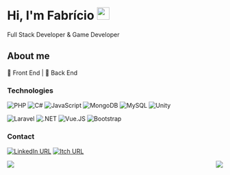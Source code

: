 # Hi, I'm Fabrício <img src="https://github.com/TheDudeThatCode/TheDudeThatCode/blob/master/Assets/Hi.gif" width="29px">
Full Stack Developer & Game Developer
<!--<p><img src="https://komarev.com/ghpvc/?username=pferreirafabricio&color=grey&style=flat-square"></p>-->

## About me 

:black_heart: Front End | :black_heart: Back End

### Technologies
![PHP](https://img.shields.io/badge/PHP-777BB4?style=flat&logo=php&logoColor=white)
![C#](https://img.shields.io/badge/C%23-239120?style=flat&logo=c-sharp&logoColor=white)
![JavaScript](https://img.shields.io/badge/JavaScript-323330?style=flat&logo=javascript&logoColor=F7DF1E)
![MongoDB](https://img.shields.io/badge/MongoDB-4EA94B?style=flate&logo=mongodb&logoColor=white)
![MySQL](https://img.shields.io/badge/MySQL-00000F?style=flat&logo=mysql&logoColor=white)
![Unity](https://img.shields.io/badge/Unity-100000?style=flat&logo=unity&logoColor=white)

![Laravel](https://img.shields.io/badge/Laravel-FF2D20?style=flat&logo=laravel&logoColor=white)
![.NET](https://img.shields.io/badge/.NET-5C2D91?style=flat&logo=.net&logoColor=white)
![Vue.JS](https://img.shields.io/badge/Vue.js-35495E?style=flat&logo=vue.js&logoColor=4FC08D)
![Bootstrap](https://img.shields.io/badge/Bootstrap-563D7C?style=flat&logo=bootstrap&logoColor=white)

### Contact
[![LinkedIn URL](https://img.shields.io/badge/LinkedIn-0077B5?style=flat&logo=linkedin&logoColor=white)](https://www.linkedin.com/in/pferreirafabricio/)
[![Itch URL](https://img.shields.io/badge/Itch.io-FA5C5C?style=flatge&logo=itchdotio&logoColor=white)](https://pferreirafabricio.itch.io/)


<img align="left" src="https://github-readme-stats.vercel.app/api?username=pferreirafabricio&count_private=true&show_icons=true&theme=dark" />

<img align="right" src="https://github-readme-stats.vercel.app/api/top-langs/?username=pferreirafabricio&langs_count=3&hide=hlsl,shaderlab&theme=dark" />
